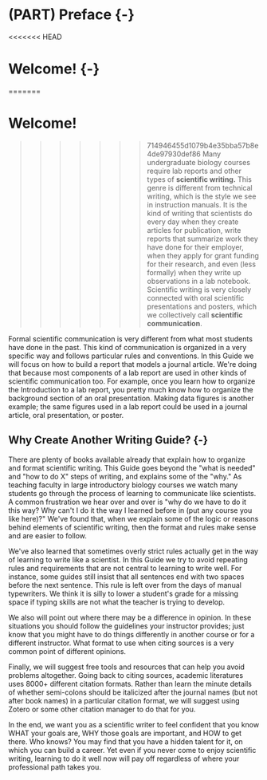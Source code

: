 # (PART) Preface {-}
<<<<<<< HEAD
# Welcome! {-}
=======
# Welcome!
>>>>>>> 714946455d1079b4e35bba57b8e4de97930def86
Many undergraduate biology courses require lab reports and other types of __scientific writing.__ This genre is different from technical writing, which is the style we see in instruction manuals. It is the kind of writing that scientists do every day when they create articles for publication, write reports that summarize work they have done for their employer, when they apply for grant funding for their research, and even (less formally) when they write up observations in a lab notebook. Scientific writing is very closely connected with oral scientific presentations and posters, which we collectively call __scientific communication__.

Formal scientific communication is very different from what most students have done in the past. This kind of communication is organized in a very specific way and follows particular rules and conventions. In this Guide we will focus on how to build a report that models a journal article. We're doing that because most components of a lab report are used in other kinds of scientific communication too. For example, once you learn how to organize the Introduction to a lab report, you pretty much know how to organize the background section of an oral presentation. Making data figures is another example; the same figures used in a lab report could be used in a journal article, oral presentation, or poster.

## Why Create Another Writing Guide? {-}
There are plenty of books available already that explain how to organize and format scientific writing. This Guide goes beyond the "what is needed" and "how to do X" steps of writing, and explains some of the "why." As teaching faculty in large introductory biology courses we watch many students go through the process of learning to communicate like scientists. A common frustration we hear over and over is "why do we have to do it this way? Why can't I do it the way I learned before in (put any course you like here)?" We've found that, when we explain some of the logic or reasons behind elements of scientific writing, then the format and rules make sense and are easier to follow. 

We've also learned that sometimes overly strict rules actually get in the way of learning to write like a scientist. In this Guide we try to avoid repeating rules and requirements that are not central to learning to write well. For instance, some guides still insist that all sentences end with two spaces before the next sentence. This rule is left over from the days of manual typewriters. We think it is silly to lower a student's grade for a missing space if typing skills are not what the teacher is trying to develop.

We also will point out where there may be a difference in opinion. In these situations you should follow the guidelines your instructor provides; just know that you might have to do things differently in another course or for a different instructor. What format to use when citing sources is a very common point of different opinions. 

Finally, we will suggest free tools and resources that can help you avoid problems altogether. Going back to citing sources, academic literatures uses 8000+ different citation formats. Rather than learn the minute details of whether semi-colons should be italicized after the journal names (but not after book names) in a particular citation format, we will suggest using Zotero or some other citation manager to do that for you.

In the end, we want you as a scientific writer to feel confident that you know WHAT your goals are, WHY those goals are important, and HOW to get there. Who knows? You may find that you have a hidden talent for it, on which you can build a career. Yet even if you never come to enjoy scientific writing, learning to do it well now will pay off regardless of where your professional path takes you.
